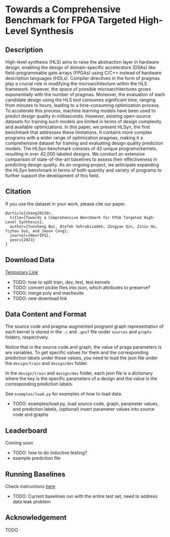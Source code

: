 # Towards a Comprehensive Benchmark for FPGA Targeted High-Level Synthesis

## Description

High-level synthesis (HLS) aims to raise the abstraction layer in hardware design, enabling the design of domain-specific accelerators (DSAs) like field-programmable gate arrays (FPGAs) using C/C++ instead of hardware description languages (HDLs). Compiler directives in the form of pragmas play a crucial role in modifying the microarchitecture within the HLS framework. However, the space of possible microarchitectures grows exponentially with the number of pragmas. Moreover, the evaluation of each candidate design using the HLS tool consumes significant time, ranging from minutes to hours, leading to a time-consuming optimization process. To accelerate this process, machine learning models have been used to predict design quality in milliseconds. However, existing open-source datasets for training such models are limited in terms of design complexity and available optimizations. In this paper, we present HLSyn, the first benchmark that addresses these limitations. It contains more complex programs with a wider range of optimization pragmas, making it a comprehensive dataset for training and evaluating design quality prediction models. The HLSyn benchmark consists of 42 unique programs/kernels, resulting in over 42,000 labeled designs. We conduct an extensive comparison of state-of-the-art baselines to assess their effectiveness in predicting design quality. As an ongoing project, we anticipate expanding the HLSyn benchmark in terms of both quantity and variety of programs to further support the development of this field.

## Citation

If you use the dataset in your work, please cite our paper.
```
@article{chang2023dr,
  title={Towards a Comprehensive Benchmark for FPGA Targeted High-Level Synthesis},
  author={Yunsheng Bai, Atefeh Sohrabizadeh, Zongyue Qin, Ziniu Hu, Yizhou Sun, and Jason Cong},
  journal={NeurIPS},
  year={2023}
}
```

## Download Data

[Temporary Link](https://zenodo.org/records/8034115) 

- TODO: how to split train, dev, test, test kernels
- TODO: convert pickle files into json, which attributes to preserve?
- TODO: merge poly and machsuite
- TODO: new download link

## Data Content and Format

The source code and pragma-augmented programl graph representation of each kernel is stored in the `.c` and `.gexf` file under `sources` and `graphs` folders, respectively. 

Notice that in the source code and graph, the value of praga parameters is are variables. To get specific values for them and the corresponding prediction labels under those values, you need to load the json file under the `design/train` and `design/dev` folder. 

In the `design/train` and `design/dev` folder, each json file is a dictionary where the key is the specific parameters of a design and the value is the corresponding prediction labels. 

See `examples/load.py` for examples of how to load data.

- TODO: examples/load.py, load source code, graph, parameter values, and prediction labels, (optional) insert parameter values into source code and graphs

## Leaderboard

Coming soon

- TODO: how to do inductive testing?
- example prediction file

## Running Baselines

Check instructions [here](https://github.com/ZongyueQin/HLSyn/tree/main/baselines) 

- TODO: Current baselines run with the entire test set, need to address data leak problem 

## Acknowledgement

TODO
